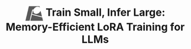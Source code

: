 <div align="center">
<h1><img src="assets/loram.png" height="40px" align="top"/> Train Small, Infer Large: <br> Memory-Efficient LoRA Training for LLMs
</h1>
